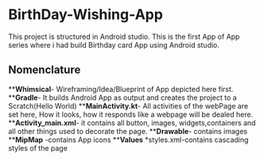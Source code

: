 # BirthDay-Wishing-App
This project is structured in Android studio. This is the first App of App series where i had build Birthday card App using Android studio.

## Nomenclature
 **<b>Whimsical</b>- Wireframing/Idea/Blueprint of App depicted here first.
 **<b>Gradle</b>- It builds Android App as output and creates the project to a Scratch(Hello World)
 **<b>MainActivity.kt</b>- All activities of the webPage are set here, How it looks, how it responds like a webpage will be dealed here.
 **<b>Activity_main.xml</b>- it contains all button, images, widgets,containers and all other things used to decorate the page.
 **<b>Drawable</b>- contains images
 **<b>MipMap</b> -contains App icons
 **<b>Values</b>
   *styles.xml-contains cascading styles of the page
 

